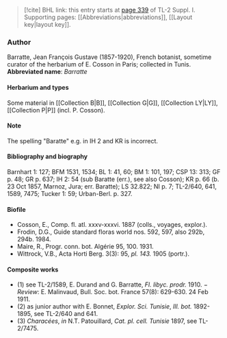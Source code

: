 > [!cite] BHL link: this entry starts at [page 339](https://www.biodiversitylibrary.org/page/33265066) of TL-2 Suppl. I.
> Supporting pages: [[Abbreviations|abbreviations]], [[Layout key|layout key]].

### Author

Barratte, Jean François Gustave (1857-1920), French botanist, sometime curator of the herbarium of E. Cosson in Paris; collected in Tunis. 
**Abbreviated name**: *Barratte*

#### Herbarium and types

Some material in [[Collection B|B]], [[Collection G|G]], [[Collection LY|LY]], [[Collection P|P]] (incl. P. Cosson).

#### Note

The spelling "Baratte" e.g. in IH 2 and KR is incorrect.

#### Bibliography and biography

Barnhart 1: 127; BFM 1531, 1534; BL 1: 41, 60; BM 1: 101, 197; CSP 13: 313; GF p. 48; GR p. 637; IH 2: 54 (sub Baratte (err.), see also Cosson); KR p. 66 (b. 23 Oct 1857, Marnoz, Jura; err. Baratte); LS 32.822; NI p. 7; TL-2/640, 641, 1589, 7475; Tucker 1: 59; Urban-Berl. p. 327.

#### Biofile

- Cosson, E., Comp. fl. atl. xxxv-xxxvi. 1887 (colls., voyages, explor.).
- Frodin, D.G., Guide standard floras world nos. 592, 597, also 292b, 294b. 1984.
- Maire, R., Progr. conn. bot. Algérie 95, 100. 1931.
- Wittrock, V.B., Acta Horti Berg. 3(3): 95, *pl. 143.* 1905 (portr.).

#### Composite works

- (1) see TL-2/1589, E. Durand and G. Barratte, *Fl. libyc. prodr.* 1910. − *Review*: E. Malinvaud, Bull. Soc. bot. France 57(8): 629-630. 24 Feb 1911.
- (2) as junior author with E. Bonnet, *Explor. Sci. Tunisie*, *Ill. bot.* 1892-1895, see TL-2/640 and 641.
- (3) *Characées*, *in* N.T. Patouillard, *Cat. pl. cell. Tunisie* 1897, see TL-2/7475.


